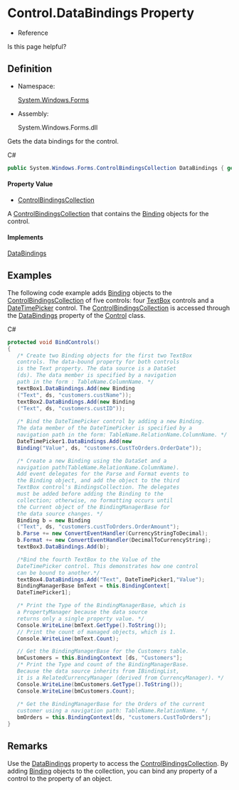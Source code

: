 # Control.DataBindings Property

- Reference

Is this page helpful?

## Definition

- Namespace:

  [System.Windows.Forms](https://docs.microsoft.com/zh-cn/dotnet/api/system.windows.forms?view=windowsdesktop-6.0)

- Assembly:

  System.Windows.Forms.dll

Gets the data bindings for the control.

C#

```csharp
public System.Windows.Forms.ControlBindingsCollection DataBindings { get; }
```

#### Property Value

- [ControlBindingsCollection](https://docs.microsoft.com/zh-cn/dotnet/api/system.windows.forms.controlbindingscollection?view=windowsdesktop-6.0)

A [ControlBindingsCollection](https://docs.microsoft.com/zh-cn/dotnet/api/system.windows.forms.controlbindingscollection?view=windowsdesktop-6.0) that contains the [Binding](https://docs.microsoft.com/zh-cn/dotnet/api/system.windows.forms.binding?view=windowsdesktop-6.0) objects for the control.

#### Implements

[DataBindings](https://docs.microsoft.com/zh-cn/dotnet/api/system.windows.forms.ibindablecomponent.databindings?view=windowsdesktop-6.0#system-windows-forms-ibindablecomponent-databindings)

## Examples

The following code example adds [Binding](https://docs.microsoft.com/zh-cn/dotnet/api/system.windows.forms.binding?view=windowsdesktop-6.0) objects to the [ControlBindingsCollection](https://docs.microsoft.com/zh-cn/dotnet/api/system.windows.forms.controlbindingscollection?view=windowsdesktop-6.0) of five controls: four [TextBox](https://docs.microsoft.com/zh-cn/dotnet/api/system.windows.forms.textbox?view=windowsdesktop-6.0) controls and a [DateTimePicker](https://docs.microsoft.com/zh-cn/dotnet/api/system.windows.forms.datetimepicker?view=windowsdesktop-6.0) control. The [ControlBindingsCollection](https://docs.microsoft.com/zh-cn/dotnet/api/system.windows.forms.controlbindingscollection?view=windowsdesktop-6.0) is accessed through the [DataBindings](https://docs.microsoft.com/zh-cn/dotnet/api/system.windows.forms.control.databindings?view=windowsdesktop-6.0) property of the [Control](https://docs.microsoft.com/zh-cn/dotnet/api/system.windows.forms.control?view=windowsdesktop-6.0) class.

C#

```csharp
protected void BindControls()
{
   /* Create two Binding objects for the first two TextBox 
   controls. The data-bound property for both controls 
   is the Text property. The data source is a DataSet 
   (ds). The data member is specified by a navigation 
   path in the form : TableName.ColumnName. */
   textBox1.DataBindings.Add(new Binding
   ("Text", ds, "customers.custName"));
   textBox2.DataBindings.Add(new Binding
   ("Text", ds, "customers.custID"));
      
   /* Bind the DateTimePicker control by adding a new Binding. 
   The data member of the DateTimePicker is specified by a 
   navigation path in the form: TableName.RelationName.ColumnName. */
   DateTimePicker1.DataBindings.Add(new 
   Binding("Value", ds, "customers.CustToOrders.OrderDate"));

   /* Create a new Binding using the DataSet and a 
   navigation path(TableName.RelationName.ColumnName).
   Add event delegates for the Parse and Format events to 
   the Binding object, and add the object to the third 
   TextBox control's BindingsCollection. The delegates 
   must be added before adding the Binding to the 
   collection; otherwise, no formatting occurs until 
   the Current object of the BindingManagerBase for 
   the data source changes. */
   Binding b = new Binding
   ("Text", ds, "customers.custToOrders.OrderAmount");
   b.Parse += new ConvertEventHandler(CurrencyStringToDecimal);
   b.Format += new ConvertEventHandler(DecimalToCurrencyString);
   textBox3.DataBindings.Add(b);

   /*Bind the fourth TextBox to the Value of the 
   DateTimePicker control. This demonstrates how one control
   can be bound to another.*/
   textBox4.DataBindings.Add("Text", DateTimePicker1,"Value");
   BindingManagerBase bmText = this.BindingContext[
   DateTimePicker1];

   /* Print the Type of the BindingManagerBase, which is 
   a PropertyManager because the data source
   returns only a single property value. */
   Console.WriteLine(bmText.GetType().ToString());
   // Print the count of managed objects, which is 1.
   Console.WriteLine(bmText.Count);

   // Get the BindingManagerBase for the Customers table. 
   bmCustomers = this.BindingContext [ds, "Customers"];
   /* Print the Type and count of the BindingManagerBase.
   Because the data source inherits from IBindingList,
   it is a RelatedCurrencyManager (derived from CurrencyManager). */
   Console.WriteLine(bmCustomers.GetType().ToString());
   Console.WriteLine(bmCustomers.Count);
   
   /* Get the BindingManagerBase for the Orders of the current
   customer using a navigation path: TableName.RelationName. */ 
   bmOrders = this.BindingContext[ds, "customers.CustToOrders"];
}
```

## Remarks

Use the [DataBindings](https://docs.microsoft.com/zh-cn/dotnet/api/system.windows.forms.control.databindings?view=windowsdesktop-6.0) property to access the [ControlBindingsCollection](https://docs.microsoft.com/zh-cn/dotnet/api/system.windows.forms.controlbindingscollection?view=windowsdesktop-6.0). By adding [Binding](https://docs.microsoft.com/zh-cn/dotnet/api/system.windows.forms.binding?view=windowsdesktop-6.0) objects to the collection, you can bind any property of a control to the property of an object.